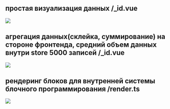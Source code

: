 ## простая визуализация данных /_id.vue
![](example_1.gif)
## агрегация данных(склейка, суммирование) на стороне фронтенда, средний объем данных внутри store 5000 записей /_id.vue
![](example_2.gif)
## рендеринг блоков для внутренней системы блочного программирования /render.ts
![](example_3.gif)

